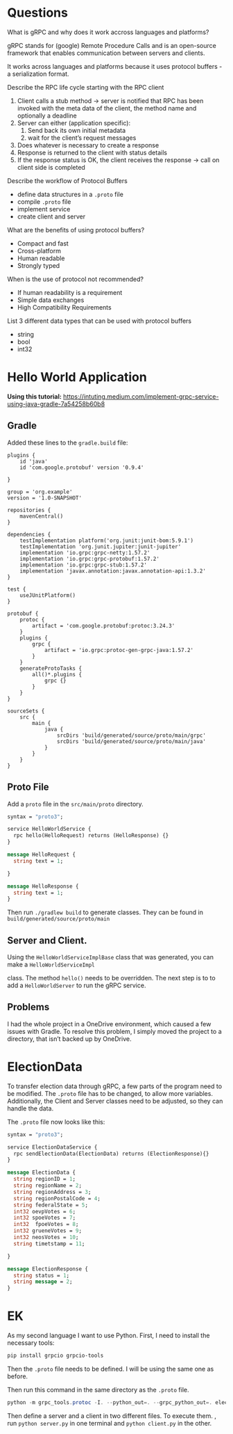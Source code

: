 # Questions

What is gRPC and why does it work accross languages and platforms?

gRPC stands for (google) Remote Procedure Calls and is an open-source framework that enables communication between servers and clients. 

It works across languages and platforms because it uses protocol buffers - a serialization format. 

Describe the RPC life cycle starting with the RPC client

1. Client calls a stub method → server is notified that RPC has been invoked with the meta data of the client, the method name and optionally a deadline
2. Server can either (application specific):
    1. Send back its own initial metadata
    2. wait for the client’s request messages 
3. Does whatever is necessary to create a response
4. Response is returned to the client with status details
5. If the response status is OK, the client receives the response → call on client side is completed

Describe the workflow of Protocol Buffers

- define data structures in a `.proto`  file
- compile `.proto` file
- implement service
- create client and server

What are the benefits of using protocol buffers?

- Compact and fast
- Cross-platform
- Human readable
- Strongly typed

When is the use of protocol not recommended?

- If human readability is a requirement
- Simple data exchanges
- High Compatibility Requirements

List 3 different data types that can be used with protocol buffers

- string
- bool
- int32

# Hello World Application

**Using this tutorial:** https://intuting.medium.com/implement-grpc-service-using-java-gradle-7a54258b60b8

## Gradle

Added these lines to the `gradle.build` file: 

```
plugins {
    id 'java'
    id 'com.google.protobuf' version '0.9.4'

}

group = 'org.example'
version = '1.0-SNAPSHOT'

repositories {
    mavenCentral()
}

dependencies {
    testImplementation platform('org.junit:junit-bom:5.9.1')
    testImplementation 'org.junit.jupiter:junit-jupiter'
    implementation 'io.grpc:grpc-netty:1.57.2'
    implementation 'io.grpc:grpc-protobuf:1.57.2'
    implementation 'io.grpc:grpc-stub:1.57.2'
    implementation 'javax.annotation:javax.annotation-api:1.3.2'
}

test {
    useJUnitPlatform()
}

protobuf {
    protoc {
        artifact = 'com.google.protobuf:protoc:3.24.3'
    }
    plugins {
        grpc {
            artifact = 'io.grpc:protoc-gen-grpc-java:1.57.2'
        }
    }
    generateProtoTasks {
        all()*.plugins {
            grpc {}
        }
    }
}

sourceSets {
    src {
        main {
            java {
                srcDirs 'build/generated/source/proto/main/grpc'
                srcDirs 'build/generated/source/proto/main/java'
            }
        }
    }
}
```

## Proto File

Add a `proto` file in the `src/main/proto` directory. 

```protobuf
syntax = "proto3";

service HelloWorldService {
  rpc hello(HelloRequest) returns (HelloResponse) {}
}

message HelloRequest {
  string text = 1;

}

message HelloResponse {
  string text = 1;
}
```

Then run `./gradlew build` to generate classes. They can be found in `build/generated/source/proto/main` 

## Server and Client.

Using the `HelloWorldServiceImplBase` class that was generated, you can make a `HelloWorldServiceImpl`

class. The method `hello()`  needs to be overridden. The next step is to to add a `HelloWorldServer` to run the gRPC service. 

## Problems

I had the whole project in a OneDrive environment, which caused a few issues with Gradle. To resolve this problem, I simply moved the project to a directory, that isn’t backed up by OneDrive. 

# ElectionData

To transfer election data through gRPC, a few parts of the program need to be modified. The `.proto` file has to be changed, to allow more variables. Additionally, the Client and Server classes need to be adjusted, so they can handle the data. 

The `.proto` file now looks like this: 

```protobuf
syntax = "proto3";

service ElectionDataService {
  rpc sendElectionData(ElectionData) returns (ElectionResponse){}
}

message ElectionData {
  string regionID = 1;
  string regionName = 2;
  string regionAddress = 3;
  string regionPostalCode = 4;
  string federalState = 5;
  int32 oevpVotes = 6;
  int32 spoeVotes = 7;
  int32  fpoeVotes = 8;
  int32 grueneVotes = 9;
  int32 neosVotes = 10;
  string timetstamp = 11;

}

message ElectionResponse {
  string status = 1;
  string message = 2;
}
```

# EK

As my second language I want to use Python. First, I need to install the necessary tools: 

```powershell
pip install grpcio grpcio-tools
```

Then the `.proto` file needs to be defined. I will be using the same one as before. 

Then run this command in the same directory as the `.proto` file. 

```powershell
python -m grpc_tools.protoc -I. --python_out=. --grpc_python_out=. election.proto
```

Then define a server and a client in two different files. To execute them. , run `python server.py` in one terminal and `python client.py`  in the other.

